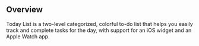 ## Overview
Today List is a two-level categorized, colorful to-do list that helps you easily track and complete tasks for the day, with support for an iOS widget and an Apple Watch app.
